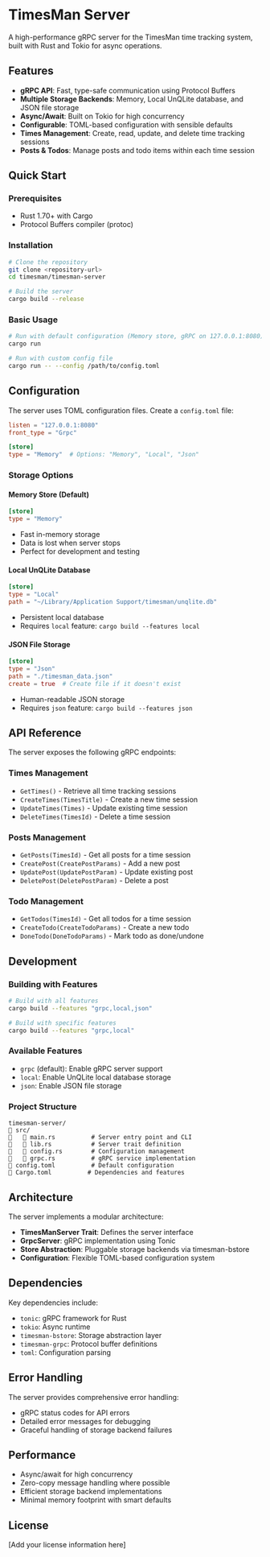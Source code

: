 # TimesMan Server

A high-performance gRPC server for the TimesMan time tracking system, built with Rust and Tokio for async operations.

## Features

- **gRPC API**: Fast, type-safe communication using Protocol Buffers
- **Multiple Storage Backends**: Memory, Local UnQLite database, and JSON file storage
- **Async/Await**: Built on Tokio for high concurrency
- **Configurable**: TOML-based configuration with sensible defaults
- **Times Management**: Create, read, update, and delete time tracking sessions
- **Posts & Todos**: Manage posts and todo items within each time session

## Quick Start

### Prerequisites

- Rust 1.70+ with Cargo
- Protocol Buffers compiler (protoc)

### Installation

```bash
# Clone the repository
git clone <repository-url>
cd timesman/timesman-server

# Build the server
cargo build --release
```

### Basic Usage

```bash
# Run with default configuration (Memory store, gRPC on 127.0.0.1:8080)
cargo run

# Run with custom config file
cargo run -- --config /path/to/config.toml
```

## Configuration

The server uses TOML configuration files. Create a `config.toml` file:

```toml
listen = "127.0.0.1:8080"
front_type = "Grpc"

[store]
type = "Memory"  # Options: "Memory", "Local", "Json"
```

### Storage Options

#### Memory Store (Default)
```toml
[store]
type = "Memory"
```
- Fast in-memory storage
- Data is lost when server stops
- Perfect for development and testing

#### Local UnQLite Database
```toml
[store]
type = "Local"
path = "~/Library/Application Support/timesman/unqlite.db"
```
- Persistent local database
- Requires `local` feature: `cargo build --features local`

#### JSON File Storage
```toml
[store]
type = "Json"
path = "./timesman_data.json"
create = true  # Create file if it doesn't exist
```
- Human-readable JSON storage
- Requires `json` feature: `cargo build --features json`

## API Reference

The server exposes the following gRPC endpoints:

### Times Management
- `GetTimes()` - Retrieve all time tracking sessions
- `CreateTimes(TimesTitle)` - Create a new time session
- `UpdateTimes(Times)` - Update existing time session
- `DeleteTimes(TimesId)` - Delete a time session

### Posts Management
- `GetPosts(TimesId)` - Get all posts for a time session
- `CreatePost(CreatePostParams)` - Add a new post
- `UpdatePost(UpdatePostParam)` - Update existing post
- `DeletePost(DeletePostParam)` - Delete a post

### Todo Management
- `GetTodos(TimesId)` - Get all todos for a time session
- `CreateTodo(CreateTodoParams)` - Create a new todo
- `DoneTodo(DoneTodoParams)` - Mark todo as done/undone

## Development

### Building with Features

```bash
# Build with all features
cargo build --features "grpc,local,json"

# Build with specific features
cargo build --features "grpc,local"
```

### Available Features
- `grpc` (default): Enable gRPC server support
- `local`: Enable UnQLite local database storage
- `json`: Enable JSON file storage

### Project Structure

```
timesman-server/
   src/
      main.rs          # Server entry point and CLI
      lib.rs           # Server trait definition
      config.rs        # Configuration management
      grpc.rs          # gRPC service implementation
   config.toml          # Default configuration
   Cargo.toml          # Dependencies and features
```

## Architecture

The server implements a modular architecture:

- **TimesManServer Trait**: Defines the server interface
- **GrpcServer**: gRPC implementation using Tonic
- **Store Abstraction**: Pluggable storage backends via timesman-bstore
- **Configuration**: Flexible TOML-based configuration system

## Dependencies

Key dependencies include:
- `tonic`: gRPC framework for Rust
- `tokio`: Async runtime
- `timesman-bstore`: Storage abstraction layer
- `timesman-grpc`: Protocol buffer definitions
- `toml`: Configuration parsing

## Error Handling

The server provides comprehensive error handling:
- gRPC status codes for API errors
- Detailed error messages for debugging
- Graceful handling of storage backend failures

## Performance

- Async/await for high concurrency
- Zero-copy message handling where possible
- Efficient storage backend implementations
- Minimal memory footprint with smart defaults

## License

[Add your license information here]